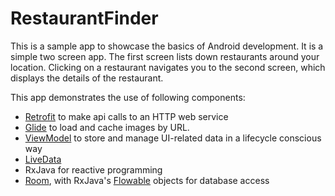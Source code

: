 # RestaurantFinder
This is a sample app to showcase the basics of Android development. It is a simple two screen app. The first screen lists down restaurants around your location. Clicking on a restaurant navigates you to the second screen, which displays the details of the restaurant. 

This app demonstrates the use of following components:
* [Retrofit](https://square.github.io/retrofit/) to make api calls to an HTTP web service
* [Glide](https://bumptech.github.io/glide/) to load and cache images by URL.
* [ViewModel](https://developer.android.com/topic/libraries/architecture/viewmodel) to store and manage UI-related data in a lifecycle conscious way
* [LiveData](https://developer.android.com/topic/libraries/architecture/livedata)
* RxJava for reactive programming
* [Room](https://developer.android.com/topic/libraries/architecture/room.html), with RxJava's [Flowable](http://reactivex.io/RxJava/2.x/javadoc/io/reactivex/Flowable.html) objects for database access
